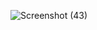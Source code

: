 ![Screenshot (43)](https://user-images.githubusercontent.com/100087318/175538728-3b948135-0294-4029-9e90-9583ddf4648a.png)

